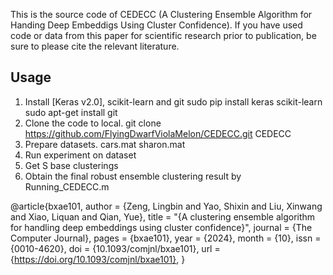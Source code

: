 This is the source code of CEDECC (A Clustering Ensemble Algorithm for Handing Deep Embeddigs Using Cluster Confidence).
If you have used code or data from this paper for scientific research prior to publication, be sure to please cite the relevant literature.


## Usage
1. Install [Keras v2.0], scikit-learn and git
sudo pip install keras scikit-learn
sudo apt-get install git
2. Clone the code to local.
git clone https://github.com/FlyingDwarfViolaMelon/CEDECC.git CEDECC
3. Prepare datasets.
cars.mat sharon.mat
4. Run experiment on dataset
5. Get S base clusterings
6. Obtain the final robust ensemble clustering result by Running_CEDECC.m


@article{bxae101,
    author = {Zeng, Lingbin and Yao, Shixin and Liu, Xinwang and Xiao, Liquan and Qian, Yue},
    title = "{A clustering ensemble algorithm for handling deep embeddings using cluster confidence}",
    journal = {The Computer Journal},
    pages = {bxae101},
    year = {2024},
    month = {10},
    issn = {0010-4620},
    doi = {10.1093/comjnl/bxae101},
    url = {https://doi.org/10.1093/comjnl/bxae101},
    }


